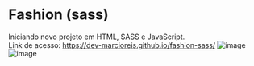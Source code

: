 # Fashion (sass)
Iniciando novo projeto em HTML, SASS e JavaScript.<br>
Link de acesso: https://dev-marcioreis.github.io/fashion-sass/
![image](https://user-images.githubusercontent.com/122680054/217947004-6a24a090-7c15-4924-9d8e-a367893b4271.png)
![image](https://user-images.githubusercontent.com/122680054/217947151-6bf835ea-ae3d-4f96-bea8-c17376a8912a.png)


